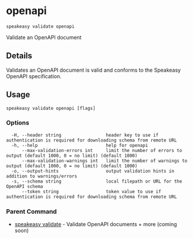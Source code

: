 # openapi  
`speakeasy validate openapi`  


Validate an OpenAPI document  

## Details

Validates an OpenAPI document is valid and conforms to the Speakeasy OpenAPI specification.

## Usage

```
speakeasy validate openapi [flags]
```

### Options

```
  -H, --header string                 header key to use if authentication is required for downloading schema from remote URL
  -h, --help                          help for openapi
      --max-validation-errors int     limit the number of errors to output (default 1000, 0 = no limit) (default 1000)
      --max-validation-warnings int   limit the number of warnings to output (default 1000, 0 = no limit) (default 1000)
  -o, --output-hints                  output validation hints in addition to warnings/errors
  -s, --schema string                 local filepath or URL for the OpenAPI schema
      --token string                  token value to use if authentication is required for downloading schema from remote URL
```

### Parent Command

* [speakeasy validate](README.md)	 - Validate OpenAPI documents + more (coming soon)
